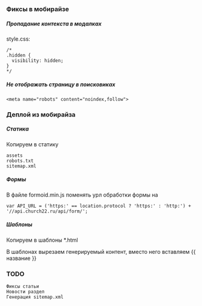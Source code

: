 ### Фиксы в мобирайзе

##### Пропадание контекста в модалках

style.css:
```
/*
.hidden {
  visibility: hidden;
}
*/
```

##### Не отображать страницу в поисковиках

```
<meta name="robots" content="noindex,follow">
```

### Деплой из мобирайза


##### Статика

Копируем в статику
```
assets
robots.txt
sitemap.xml
```

##### Формы

В файле formoid.min.js поменять урл обработки формы на
```
var API_URL = ('https:' == location.protocol ? 'https:' : 'http:') + '//api.church22.ru/api/form/';
```

##### Шаблоны

Копируем в шаблоны *.html

В шаблонах вырезаем генерируемый контент, вместо него вставляем  {{ название }}


### TODO

```
Фиксы статьи
Новости раздел
Генерация sitemap.xml
```